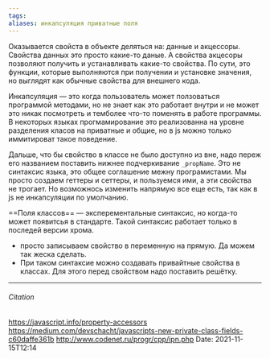 ```yaml
---
tags: 
aliases: инкапсуляция приватные поля 
---
```

Оказывается свойста в объекте деляться на: данные и акцессоры.
Свойства данных это просто какие-то даные. А свойства акцесоры позволяют получить и устанавливать какие-то свойства. По сути, это функции, которые выполняются при получении и установке значения, но выглядят как обычные свойства для внешнего кода.


Инкапсуляция — это когда пользователь может ползоваться программой методами, но не знает как это работает внутри и не может это никак посмотреть и темболее что-то поменять в работе программы. В некоторых языках прогмамирование это реализованна на уровне разделения класов на приватные  и общие, но в js можно только иммитироват такое поведение.

Дальше, что бы свойство в классе не было доступно из вне, надо переж его названием поставить нижнее подчеркивание `_propName`. Это не синтаксис языка, это общее соглашение межну програмистами. Мы просто создаем геттеры и сеттеры, и пользуемся ими, а эти свойства не трогает. Но возможнось изменить напрямую все еще есть, так как в  js  не инкапсуляции по умолчанию. 

==Поля классов== — эксперементальные синтаксис, но когда-то может появитсья в стандарте. Такой синтаксис работает только в последей версии хрома.
-  просто записываем свойство в переменную на прямую. Да можем так жеска сделать.
-  При таком синтаксие можно создавать привайтные свойства в классах. Для этого перед свойством надо поставить решётку.

---
###### Citation
https://javascript.info/property-accessors
https://medium.com/devschacht/javascripts-new-private-class-fields-c60daffe361b
http://www.codenet.ru/progr/cpp/ipn.php
Date: 2021-11-15T12:14
